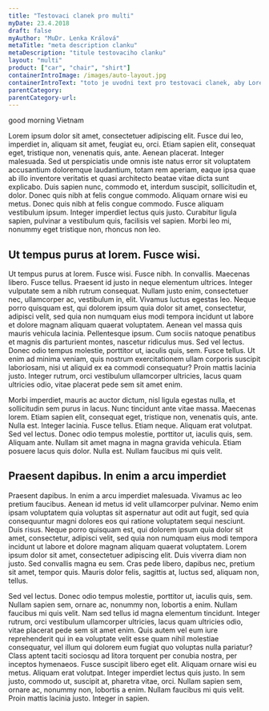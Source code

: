 ```yaml
---
title: "Testovaci clanek pro multi"
myDate: 23.4.2018
draft: false
myAuthor: "MuDr. Lenka Králová"
metaTitle: "meta description clanku"
metaDescription: "titule testovaciho clanku"
layout: "multi"
product: ["car", "chair", "shirt"]
containerIntroImage: /images/auto-layout.jpg
containerIntroText: "toto je uvodni text pro testovaci clanek, aby Lorem ipsum dolor sit amet, consectetuer adipiscing elit. Fusce dui leo, imperdiet in, aliquam sit amet, feugiat eu, orci. Etiam sapien elit, consequat eget, tristique non, venenatis quis, ante. Aenean placerat. Integer malesuada. Sed ut perspiciatis unde omnis iste natus error sit voluptatem accusantium doloremque laudantium, totam rem aperiam, eaque ipsa quae ab illo inventore veritatis et quasi architecto beatae vitae dicta sunt explicabo. Duis sapien nunc, commodo et, interdum suscipit, sollicitudin et, dolor. Donec quis nibh at felis congue commodo. Aliquam ornare wisi eu metus. Donec quis nibh at felis congue commodo."
parentCategory:
parentCategory-url:
---
```


good morning Vietnam

Lorem ipsum dolor sit amet, consectetuer adipiscing elit. Fusce dui leo, imperdiet in, aliquam sit amet, feugiat eu, orci. Etiam sapien elit, consequat eget, tristique non, venenatis quis, ante. Aenean placerat. Integer malesuada. Sed ut perspiciatis unde omnis iste natus error sit voluptatem accusantium doloremque laudantium, totam rem aperiam, eaque ipsa quae ab illo inventore veritatis et quasi architecto beatae vitae dicta sunt explicabo. Duis sapien nunc, commodo et, interdum suscipit, sollicitudin et, dolor. Donec quis nibh at felis congue commodo. Aliquam ornare wisi eu metus. Donec quis nibh at felis congue commodo. Fusce aliquam vestibulum ipsum. Integer imperdiet lectus quis justo. Curabitur ligula sapien, pulvinar a vestibulum quis, facilisis vel sapien. Morbi leo mi, nonummy eget tristique non, rhoncus non leo.

## Ut tempus purus at lorem. Fusce wisi.

Ut tempus purus at lorem. Fusce wisi. Fusce nibh. In convallis. Maecenas libero. Fusce tellus. Praesent id justo in neque elementum ultrices. Integer vulputate sem a nibh rutrum consequat. Nullam justo enim, consectetuer nec, ullamcorper ac, vestibulum in, elit. Vivamus luctus egestas leo. Neque porro quisquam est, qui dolorem ipsum quia dolor sit amet, consectetur, adipisci velit, sed quia non numquam eius modi tempora incidunt ut labore et dolore magnam aliquam quaerat voluptatem. Aenean vel massa quis mauris vehicula lacinia. Pellentesque ipsum. Cum sociis natoque penatibus et magnis dis parturient montes, nascetur ridiculus mus. Sed vel lectus. Donec odio tempus molestie, porttitor ut, iaculis quis, sem. Fusce tellus. Ut enim ad minima veniam, quis nostrum exercitationem ullam corporis suscipit laboriosam, nisi ut aliquid ex ea commodi consequatur? Proin mattis lacinia justo. Integer rutrum, orci vestibulum ullamcorper ultricies, lacus quam ultricies odio, vitae placerat pede sem sit amet enim.

Morbi imperdiet, mauris ac auctor dictum, nisl ligula egestas nulla, et sollicitudin sem purus in lacus. Nunc tincidunt ante vitae massa. Maecenas lorem. Etiam sapien elit, consequat eget, tristique non, venenatis quis, ante. Nulla est. Integer lacinia. Fusce tellus. Etiam neque. Aliquam erat volutpat. Sed vel lectus. Donec odio tempus molestie, porttitor ut, iaculis quis, sem. Aliquam ante. Nullam sit amet magna in magna gravida vehicula. Etiam posuere lacus quis dolor. Nulla est. Nullam faucibus mi quis velit.

## Praesent dapibus. In enim a arcu imperdiet

Praesent dapibus. In enim a arcu imperdiet malesuada. Vivamus ac leo pretium faucibus. Aenean id metus id velit ullamcorper pulvinar. Nemo enim ipsam voluptatem quia voluptas sit aspernatur aut odit aut fugit, sed quia consequuntur magni dolores eos qui ratione voluptatem sequi nesciunt. Duis risus. Neque porro quisquam est, qui dolorem ipsum quia dolor sit amet, consectetur, adipisci velit, sed quia non numquam eius modi tempora incidunt ut labore et dolore magnam aliquam quaerat voluptatem. Lorem ipsum dolor sit amet, consectetuer adipiscing elit. Duis viverra diam non justo. Sed convallis magna eu sem. Cras pede libero, dapibus nec, pretium sit amet, tempor quis. Mauris dolor felis, sagittis at, luctus sed, aliquam non, tellus.

Sed vel lectus. Donec odio tempus molestie, porttitor ut, iaculis quis, sem. Nullam sapien sem, ornare ac, nonummy non, lobortis a enim. Nullam faucibus mi quis velit. Nam sed tellus id magna elementum tincidunt. Integer rutrum, orci vestibulum ullamcorper ultricies, lacus quam ultricies odio, vitae placerat pede sem sit amet enim. Quis autem vel eum iure reprehenderit qui in ea voluptate velit esse quam nihil molestiae consequatur, vel illum qui dolorem eum fugiat quo voluptas nulla pariatur? Class aptent taciti sociosqu ad litora torquent per conubia nostra, per inceptos hymenaeos. Fusce suscipit libero eget elit. Aliquam ornare wisi eu metus. Aliquam erat volutpat. Integer imperdiet lectus quis justo. In sem justo, commodo ut, suscipit at, pharetra vitae, orci. Nullam sapien sem, ornare ac, nonummy non, lobortis a enim. Nullam faucibus mi quis velit. Proin mattis lacinia justo. Integer in sapien.